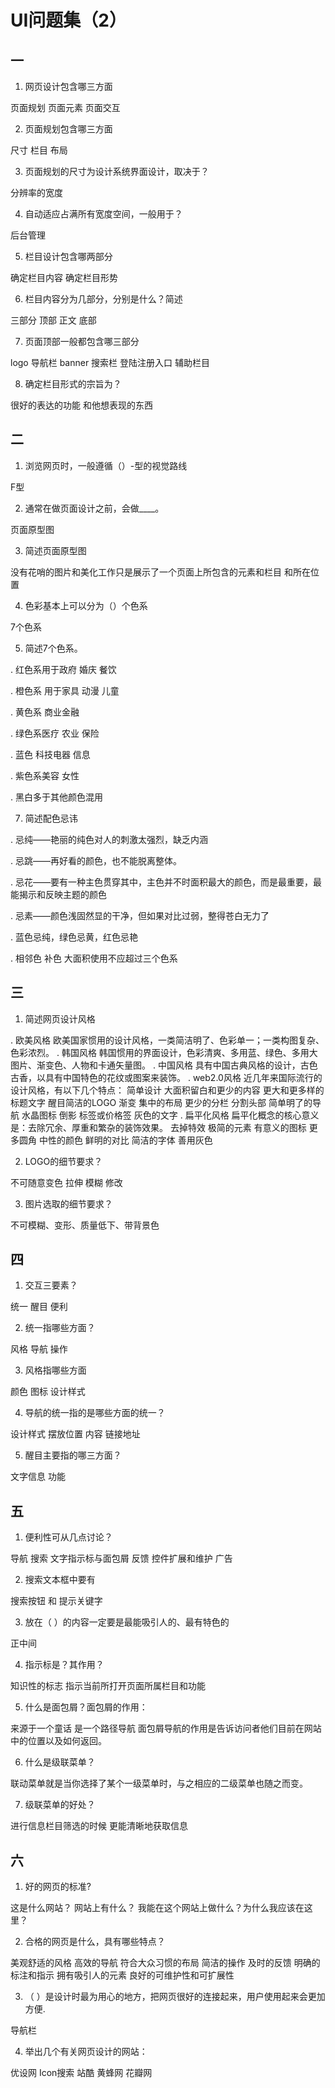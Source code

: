 # UI问题集（2）

## 一

1. 网页设计包含哪三方面

页面规划 页面元素 页面交互

2. 页面规划包含哪三方面

尺寸 栏目 布局

3. 页面规划的尺寸为设计系统界面设计，取决于？

分辨率的宽度

4. 自动适应占满所有宽度空间，一般用于？

后台管理

5. 栏目设计包含哪两部分

确定栏目内容 确定栏目形势

6. 栏目内容分为几部分，分别是什么？简述

三部分 顶部 正文 底部

7. 页面顶部一般都包含哪三部分

logo  导航栏 banner 搜索栏 登陆注册入口 辅助栏目

8. 确定栏目形式的宗旨为？

很好的表达的功能 和他想表现的东西

## 二

1. 浏览网页时，一般遵循（）-型的视觉路线

F型

2. 通常在做页面设计之前，会做____。

页面原型图

3. 简述页面原型图

没有花哨的图片和美化工作只是展示了一个页面上所包含的元素和栏目 和所在位置

4. 色彩基本上可以分为（）个色系

7个色系

5. 简述7个色系。

. 红色系用于政府 婚庆 餐饮

. 橙色系 用于家具 动漫 儿童

. 黄色系 商业金融

. 绿色系医疗 农业 保险

. 蓝色 科技电器 信息

. 紫色系美容 女性

. 黑白多于其他颜色混用


7. 简述配色忌讳

. 忌纯——艳丽的纯色对人的刺激太强烈，缺乏内涵

. 忌跳——再好看的颜色，也不能脱离整体。

. 忌花——要有一种主色贯穿其中，主色并不时面积最大的颜色，而是最重要，最能揭示和反映主题的颜色

. 忌素——颜色浅固然显的干净，但如果对比过弱，整得苍白无力了

. 蓝色忌纯，绿色忌黄，红色忌艳

. 相邻色 补色 大面积使用不应超过三个色系

## 三

1. 简述网页设计风格

. 欧美风格  欧美国家惯用的设计风格，一类简洁明了、色彩单一；一类构图复杂、色彩浓烈。
. 韩国风格  韩国惯用的界面设计，色彩清爽、多用蓝、绿色、多用大图片、渐变色、人物和卡通矢量图。
. 中国风格  具有中国古典风格的设计，古色古香，以具有中国特色的花纹或图案来装饰。
. web2.0风格  近几年来国际流行的设计风格，有以下几个特点： 
  简单设计 大面积留白和更少的内容 更大和更多样的标题文字 醒目简洁的LOGO 渐变 集中的布局  更少的分栏  分割头部 简单明了的导航 水晶图标 倒影
  标签或价格签 
  灰色的文字 
. 扁平化风格 扁平化概念的核心意义是：去除冗余、厚重和繁杂的装饰效果。 
  去掉特效 极简的元素 有意义的图标 更多圆角 中性的颜色 鲜明的对比 简洁的字体 善用灰色


2. LOGO的细节要求？

不可随意变色 拉伸 模糊 修改

3. 图片选取的细节要求？

不可模糊、变形、质量低下、带背景色


##  四

1. 交互三要素？

统一 醒目 便利

2. 统一指哪些方面？

风格 导航 操作

3. 风格指哪些方面

颜色 图标 设计样式

4. 导航的统一指的是哪些方面的统一？

设计样式 摆放位置 内容 链接地址

5. 醒目主要指的哪三方面？

文字信息 功能

## 五

1. 便利性可从几点讨论？

导航 搜索 文字指示标与面包屑 反馈 控件扩展和维护 广告

2. 搜索文本框中要有

搜索按钮 和 提示关键字

3. 放在（ ）的内容一定要是最能吸引人的、最有特色的

正中间

4. 指示标是？其作用？

知识性的标志 指示当前所打开页面所属栏目和功能 

5. 什么是面包屑？面包屑的作用：

来源于一个童话 是一个路径导航
面包屑导航的作用是告诉访问者他们目前在网站中的位置以及如何返回。

6. 什么是级联菜单？


联动菜单就是当你选择了某个一级菜单时，与之相应的二级菜单也随之而变。

7. 级联菜单的好处？

进行信息栏目筛选的时候 更能清晰地获取信息

## 六

1. 好的网页的标准?

这是什么网站？ 网站上有什么？ 我能在这个网站上做什么？为什么我应该在这里？


2.  合格的网页是什么，具有哪些特点？

美观舒适的风格 高效的导航 符合大众习惯的布局 简洁的操作 及时的反馈 明确的标注和指示 拥有吸引人的元素 良好的可维护性和可扩展性

3. （ ）是设计时最为用心的地方，把网页很好的连接起来，用户使用起来会更加方便.

导航栏

4. 举出几个有关网页设计的网站：

优设网 Icon搜索 站酷 黄蜂网 花瓣网
